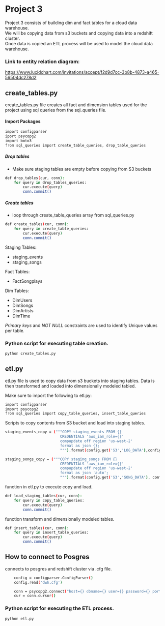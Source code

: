 # Project 3
Project 3 consists of building dim and fact tables for a cloud data warehouse.  
We will be copying data from s3 buckets and copying data into a redshift cluster.  
Once data is copied an ETL process will be used to model the cloud data warehouse.  

### Link to entity relation diagram:
https://www.lucidchart.com/invitations/accept/f2d9d7cc-3b8b-4873-a465-56504dc278d2


## create_tables.py
create_tables.py file creates all fact and dimension tables used for the project using sql queries from the sql_queries file.  

#### Import Packages 
```bash
import configparser
iport psycopg2
import boto3
from sql_queries import create_table_queries, drop_table_queries
```
##### Drop tables 
* Make sure staging tables are empty before copying from S3 buckets
```bash
def drop_tables(cur, conn):
    for query in drop_tables_queries:
        cur.execute(query)
        conn.commit()
```

##### Create tables
* loop through create_table_queries array from sql_queries.py
```bash
def create_tables(cur, conn):
    for query in create_table_queries:
        cur.execute(query)
        conn.commit()
```

Staging Tables:
* staging_events
* staging_songs

Fact Tables:
* FactSongplays

Dim Tables:
* DimUsers
* DimSongs
* DimArtists
* DimTime
    
*Primary keys* and *NOT NULL* constraints are used to identify Unique values per table.  
    
### Python script for executing table creation.
```bash
python create_tables.py
```


## etl.py
etl.py file is used to copy data from s3 buckets into staging tables.  Data is then transformed and loaded into dimensionally modeled tabled.  

Make sure to import the following to etl.py:

``` bash
import configparser
import psycopg2
from sql_queries import copy_table_queries, insert_table_queries
```

Scripts to copy contents from S3 bucket and load into staging tables.  
```bash
staging_events_copy = ("""COPY staging_events FROM {}
                         CREDENTIALS 'aws_iam_role={}'
                         compupdate off region 'us-west-2'
                         format as json {};
                         """).format(config.get('S3','LOG_DATA'),config.get('IAM_ROLE','ARN'),config.get('S3','LOG_JSONPATH'))

staging_songs_copy = ("""COPY staging_songs FROM {}
                         CREDENTIALS 'aws_iam_role={}'
                         compupdate off region 'us-west-2'
                         format as json 'auto';
                         """).format(config.get('S3','SONG_DATA'), config.get('IAM_ROLE','ARN'))
```
function in etl.py to execute copy and load.
```bash
def load_staging_tables(cur, conn):
    for query in copy_table_queries:
        cur.execute(query)
        conn.commit()
```
function transform and dimensionally modeled tables. 
``` bash
def insert_tables(cur, conn):
    for query in insert_table_queries:
        cur.execute(query)
        conn.commit()
```

## How to connect to Posgres

connects to posgres and redshift cluster via .cfg file.  
```bash
    config = configparser.ConfigParser()
    config.read('dwh.cfg')

    conn = psycopg2.connect("host={} dbname={} user={} password={} port={}".format(*config['CLUSTER'].values()))
    cur = conn.cursor()
```

### Python script for executing the ETL process.
```bash
python etl.py
```
